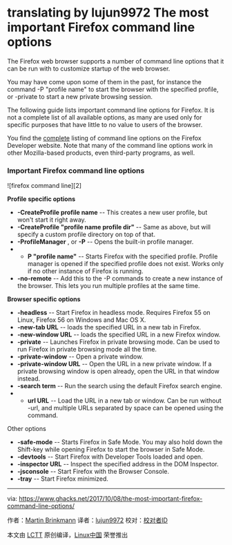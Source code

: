 translating by lujun9972
The most important Firefox command line options
======
The Firefox web browser supports a number of command line options that it can be run with to customize startup of the web browser.

You may have come upon some of them in the past, for instance the command -P "profile name" to start the browser with the specified profile, or -private to start a new private browsing session.

The following guide lists important command line options for Firefox. It is not a complete list of all available options, as many are used only for specific purposes that have little to no value to users of the browser.

You find the [complete][1] listing of command line options on the Firefox Developer website. Note that many of the command line options work in other Mozilla-based products, even third-party programs, as well.

### Important Firefox command line options

![firefox command line][2]

 **Profile specific options**

  *  **-CreateProfile profile name** -- This creates a new user profile, but won't start it right away.
  *  **-CreateProfile "profile name profile dir"** -- Same as above, but will specify a custom profile directory on top of that.
  *  **-ProfileManager** , or **-P** -- Opens the built-in profile manager.
  * - **P "profile name"** -- Starts Firefox with the specified profile. Profile manager is opened if the specified profile does not exist. Works only if no other instance of Firefox is running.
  *  **-no-remote** -- Add this to the -P commands to create a new instance of the browser. This lets you run multiple profiles at the same time.



 **Browser specific options**

  *  **-headless** -- Start Firefox in headless mode. Requires Firefox 55 on Linux, Firefox 56 on Windows and Mac OS X.
  *  **-new-tab URL** -- loads the specified URL in a new tab in Firefox.
  *  **-new-window URL** -- loads the specified URL in a new Firefox window.
  *  **-private** -- Launches Firefox in private browsing mode. Can be used to run Firefox in private browsing mode all the time.
  *  **-private-window** -- Open a private window.
  *  **-private-window URL** -- Open the URL in a new private window. If a private browsing window is open already, open the URL in that window instead.
  *  **-search term** -- Run the search using the default Firefox search engine.
  * - **url URL** -- Load the URL in a new tab or window. Can be run without -url, and multiple URLs separated by space can be opened using the command.



Other options

  *  **-safe-mode** -- Starts Firefox in Safe Mode. You may also hold down the Shift-key while opening Firefox to start the browser in Safe Mode.
  *  **-devtools** -- Start Firefox with Developer Tools loaded and open.
  *  **-inspector URL** -- Inspect the specified address in the DOM Inspector.
  *  **-jsconsole** -- Start Firefox with the Browser Console.
  *  **-tray** -- Start Firefox minimized.




--------------------------------------------------------------------------------

via: https://www.ghacks.net/2017/10/08/the-most-important-firefox-command-line-options/

作者：[Martin Brinkmann][a]
译者：[lujun9972](https://github.com/lujun9972)
校对：[校对者ID](https://github.com/校对者ID)

本文由 [LCTT](https://github.com/LCTT/TranslateProject) 原创编译，[Linux中国](https://linux.cn/) 荣誉推出

[a]:https://www.ghacks.net/author/martin/
[1]:https://developer.mozilla.org/en-US/docs/Mozilla/Command_Line_Options
